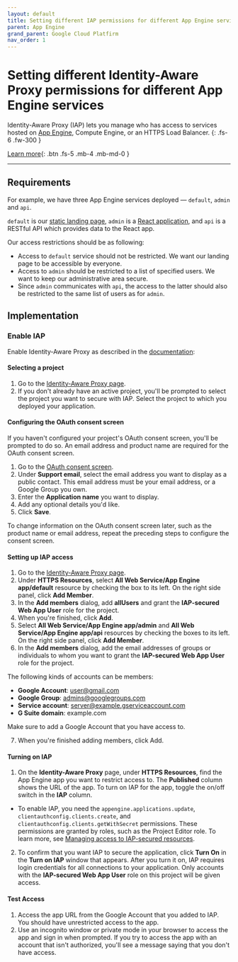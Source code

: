 ```yaml
---
layout: default
title: Setting different IAP permissions for different App Engine services
parent: App Engine
grand_parent: Google Cloud Platfirm
nav_order: 1
---
```


# Setting different Identity-Aware Proxy permissions for different App Engine services

Identity-Aware Proxy (IAP) lets you manage who has access to services hosted on [App Engine](/google-cloud-platform/appengine/), Compute Engine, or an HTTPS Load Balancer.
{: .fs-6 .fw-300 }

[Learn more](https://cloud.google.com/iap/docs){: .btn .fs-5 .mb-4 .mb-md-0 }

---

## Requirements

For example, we have three App Engine services deployed — `default`, `admin` and `api`.

`default` is our [static landing page](/google-cloud-platform/appengine/static-website), `admin` is a [React application](/google-cloud-platform/appengine/react-app), and `api` is a RESTful API which provides data to the React app.

Our access restrictions should be as following:

- Access to `default` service should not be restricted. We want our landing page to be accessible by everyone.
- Access to `admin` should be restricted to a list of specified users. We want to keep our administrative area secure.
- Since `admin` communicates with `api`, the access to the latter should also be restricted to the same list of users as for `admin`.

## Implementation

### Enable IAP

Enable Identity-Aware Proxy as described in the [documentation](https://cloud.google.com/iap/docs/app-engine-quickstart#enabling_iap):

#### Selecting a project

1. Go to the [Identity-Aware Proxy page](https://console.cloud.google.com/security/iap).
2. If you don't already have an active project, you'll be prompted to select the project you want to secure with IAP. Select the project to which you deployed your application.

#### Configuring the OAuth consent screen

If you haven't configured your project's OAuth consent screen, you'll be prompted to do so. An email address and product name are required for the OAuth consent screen.

1. Go to the [OAuth consent screen](https://console.cloud.google.com/apis/credentials/consent).
2. Under **Support email**, select the email address you want to display as a public contact. This email address must be your email address, or a Google Group you own.
3. Enter the **Application name** you want to display.
4. Add any optional details you'd like.
5. Click **Save**.

To change information on the OAuth consent screen later, such as the product name or email address, repeat the preceding steps to configure the consent screen.

#### Setting up IAP access

1. Go to the [Identity-Aware Proxy page](https://console.cloud.google.com/security/iap).
2. Under **HTTPS Resources**, select **All Web Service/App Engine app/default** resource by checking the box to its left. On the right side panel, click **Add Member**.
3. In the **Add members** dialog, add **allUsers** and grant the **IAP-secured Web App User** role for the project.
4. When you're finished, click **Add**.
5. Select **All Web Service/App Engine app/admin** and **All Web Service/App Engine app/api** resources by checking the boxes to its left. On the right side panel, click **Add Member**.
6. In the **Add members** dialog, add the email addresses of groups or individuals to whom you want to grant the **IAP-secured Web App User** role for the project.

The following kinds of accounts can be members:

- **Google Account**: user@gmail.com
- **Google Group**: admins@googlegroups.com
- **Service account**: server@example.gserviceaccount.com
- **G Suite domain**: example.com

Make sure to add a Google Account that you have access to.

7. When you're finished adding members, click Add.

#### Turning on IAP

1. On the **Identity-Aware Proxy** page, under **HTTPS Resources**, find the App Engine app you want to restrict access to. The **Published** column shows the URL of the app. To turn on IAP for the app, toggle the on/off switch in the **IAP** column.
  - To enable IAP, you need the `appengine.applications.update`, `clientauthconfig.clients.create`, and `clientauthconfig.clients.getWithSecret` permissions. These permissions are granted by roles, such as the Project Editor role. To learn more, see [Managing access to IAP-secured resources](https://cloud.google.com/iap/docs/managing-access#turning_on_and_off).
2. To confirm that you want IAP to secure the application, click **Turn On** in the **Turn on IAP** window that appears. After you turn it on, IAP requires login credentials for all connections to your application. Only accounts with the **IAP-secured Web App User** role on this project will be given access.

#### Test Access

1. Access the app URL from the Google Account that you added to IAP. You should have unrestricted access to the app.
2. Use an incognito window or private mode in your browser to access the app and sign in when prompted. If you try to access the app with an account that isn't authorized, you'll see a message saying that you don't have access.
